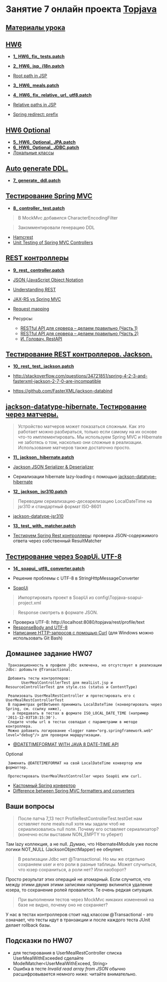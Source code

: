 # Занятие 7 онлайн проекта <a href="https://github.com/JavaWebinar/topjava05">Topjava</a>

## <a href="https://drive.google.com/open?id=0B9Ye2auQ_NsFfjVnUVhINEg0d09Nb3JsY2ZZZmpsSWp3bzdHMkpKMmtPTlpjckxyVzg0SWc">Материалы урока</a>

## <a href="https://drive.google.com/open?id=0B9Ye2auQ_NsFbUhMdTdESkpFekE">HW6</a>
-  **<a href="https://drive.google.com/open?id=0B9Ye2auQ_NsFeGtJWUpTem1LdDg">1_ HW6_ fix_ tests.patch</a>**
-  **<a href="https://drive.google.com/open?id=0B9Ye2auQ_NsFYmhlWDVxM0pwRHM">2_ HW6_ jsp_ i18n.patch</a>**
-  <a href="http://stackoverflow.com/questions/10327390/how-should-i-get-root-folder-path-in-jsp-page">Root path in JSP</a>

-  **<a href="https://drive.google.com/open?id=0B9Ye2auQ_NsFc1cwaXZ4ZV9zbjA">3_ HW6_ meals.patch</a>**
-  **<a href="https://drive.google.com/open?id=0B9Ye2auQ_NsFa2RIYVJLVzNrODQ">4_ HW6_ fix_ relative_ url_ utf8.patch</a>**
-  <a href="http://stackoverflow.com/questions/4764405/how-to-use-relative-paths-without-including-the-context-root-name">Relative paths in JSP</a>
-  <a href="http://docs.spring.io/spring/docs/3.2.x/spring-framework-reference/html/mvc.html#mvc-redirecting-redirect-prefix">Spring redirect: prefix</a>

## <a href="https://drive.google.com/open?id=0B9Ye2auQ_NsFaXViWkkwYkF0eW8">HW6 Optional</a>
-  **<a href="https://drive.google.com/open?id=0B9Ye2auQ_NsFRWdCZ2F6NmhySFU">5_ HW6_ Optional_ JPA.patch</a>**
-  **<a href="https://drive.google.com/open?id=0B9Ye2auQ_NsFUVV3SXhLazF2NEU">6_ HW6_ Optional_ JDBC.patch</a>**
-  <a href="http://easy-code.ru/lesson/local-anonymous-nested-classes-java">Локальные классы</a>

## <a href="https://drive.google.com/open?id=0B9Ye2auQ_NsFTEtkSldKUnE4VkE">Auto generate DDL.</a>
-  **<a href="https://drive.google.com/open?id=0B9Ye2auQ_NsFSGtvVVVtV002bWM">7_ generate_ ddl.patch</a>**

## <a href="https://drive.google.com/open?id=0B9Ye2auQ_NsFQXhBN1pqa3FyOUE">Тестирование Spring MVC</a>
-  **<a href="https://drive.google.com/open?id=0B9Ye2auQ_NsFYWRlSElBUk9PelU">8_ controller_ test.patch</a>**

> В MockMvc добавился CharacterEncodingFilter

> Закомментировали генерацию DDL 

-  <a href="http://hamcrest.org/JavaHamcrest/">Hamcrest</a>
-  <a href="http://www.petrikainulainen.net/programming/spring-framework/unit-testing-of-spring-mvc-controllers-normal-controllers/">Unit Testing of Spring MVC Controllers</a>

## <a href="https://drive.google.com/open?id=0B9Ye2auQ_NsFWE5oSmJFZGZBRlE">REST контроллеры</a>
-  **<a href="https://drive.google.com/open?id=0B9Ye2auQ_NsFWDFVdWJUT2p1Q1U">9_ rest_ controller.patch</a>**

-  <a href="https://ru.wikipedia.org/wiki/JSON">JSON (JavaScript Object Notation</a>
-  <a href="https://spring.io/understanding/rest">Understanding REST</a>
-  <a href="http://www.infoq.com/articles/springmvc_jsx-rs">JAX-RS vs Spring MVC</a>
-  <a href="http://docs.spring.io/spring/docs/current/spring-framework-reference/html/mvc.html#mvc-ann-requestmapping">Request mapping</a>
-  Ресурсы:
   - <a href="http://habrahabr.ru/post/144011/">RESTful API для сервера – делаем правильно (Часть 1)</a>
   - <a href="http://habrahabr.ru/post/144259/">RESTful API для сервера – делаем правильно (Часть 2)</a>
   - <a href="https://www.youtube.com/playlist?list=PLtDz82bWepMPLi_e9YbatLRpm0z4uOs_U">И. Головач. RestAPI</a>

## <a href="https://drive.google.com/open?id=0B9Ye2auQ_NsFQmNwOXJ6RFk4M1U">Тестирование REST контроллеров. Jackson.</a>
-  **<a href="https://drive.google.com/open?id=0B9Ye2auQ_NsFOW56X1ZFLWx0N2M">10_ rest_ test_ jackson.patch</a>**

-  http://stackoverflow.com/questions/34721851/spring-4-2-3-and-fasterxml-jackson-2-7-0-are-incompatible
-  https://github.com/FasterXML/jackson-databind

## <a href="https://drive.google.com/open?id=0B9Ye2auQ_NsFNWEyVGJIU2JMTFE">jackson-datatype-hibernate. Тестирование через матчеры.</a>
> Устройство матчеров может показаться сложным. Как это работает можно разбираться, только если самому на их основе что-то имплементировать. Мы используем Spring MVC и Hibernate не заботясь о том, насколько они сложные в реализации. Использование матчеров также достаточно просто.
    
-  **<a href="https://drive.google.com/open?id=0B9Ye2auQ_NsFb1dEWkhYNTQtRzg">11_ jackson_ hibernate.patch</a>**

-  <a href="https://www.sghill.net/how-do-i-write-a-jackson-json-serializer-deserializer.html">Jackson JSON Serializer & Deserializer</a>
-  Сериализации hibernate lazy-loading с помощью <a href="https://github.com/FasterXML/jackson-datatype-hibernate">jackson-datatype-hibernate</a>

-  **<a href="https://drive.google.com/open?id=0B9Ye2auQ_NsFZ2tZT3dkZUNjaEE">12_ jackson_ jsr310.patch</a>**
>  Переводим сериализацию-десеарелизацию LocalDateTime на jsr310 и стандартный формат ISO-8601
-  <a href="http://stackoverflow.com/questions/28802544/java-8-localdate-jackson-format#28803634">jackson-datatype-jsr310</a>

-  **<a href="https://drive.google.com/open?id=0B9Ye2auQ_NsFNnhCR2ZLYkNOd0k">13_ test_ with_ matcher.patch</a>**
-  <a href="http://habrahabr.ru/post/259055/">Тестируем Spring Rest контроллеры</a>: проверка JSON-содержимого ответа через собственный ResultMatcher

## <a href="https://drive.google.com/open?id=0B9Ye2auQ_NsFVXNmOUdBbUxxWVU">Тестирование через SoapUi. UTF-8</a>
-  **<a href="https://drive.google.com/open?id=0B9Ye2auQ_NsFUHQ0RHdtUUVQNDg">14_ soapui_ utf8_ converter.patch</a>**

- Решение проблемы с UTF-8 в StringHttpMessageConverter
-  <a href="http://www.soapui.org/">SoapUi</a>

>  Импортировать проект в SoapUi из config\Topjava-soapui-project.xml

>   Response смотреть в формате JSON.
   
-  Проверка UTF-8: http://localhost:8080/topjava/rest/profile/text
-  <a href="http://forum.spring.io/forum/spring-projects/web/74209-responsebody-and-utf-8">ResponseBody and UTF-8</a>
-  <a href="http://rus-linux.net/lib.php?name=/MyLDP/internet/curlrus.html">Написание HTTP-запросов с помощью Curl</a> 
(для Windows можно использовать Git Bash)

## Домашнее задание HW07

     Транзакционность в профиле jdbc включена, но отсутствует в реализации Jdbc: добавьте @Transactional.

     Добавить тесты контроллеров:
           UserMealControllerTest для mealList.jsp и ResourceControllerTest для style.css (status и ContentType)

     Реализовать UserMealRestController и протестировать его с UserMealRestControllerTest
     В параметрах getBetween принимать LocalDateTime (конвертировать через Spring, см. ссылку ниже), 
       а передавать в тестах в формате ISO_LOCAL_DATE_TIME (например '2011-12-03T10:15:30').
     Следите чтобы url в тестах совпадал с параметрами в методе контроллера.
     Можно добавить логирование <logger name="org.springframework.web" level="debug"/> для проверки маршрутизации.

-  <a href="http://blog.codeleak.pl/2014/06/spring-4-datetimeformat-with-java-8.html">@DATETIMEFORMAT WITH JAVA 8 DATE-TIME API</a>

Optional

     Заменить @DATETIMEFORMAT на свой LocalDateTime конвертор или форматтер.

     Протестировать UserMealRestController через SoapUi или curl.

-  <a href="http://docs.spring.io/spring/docs/current/spring-framework-reference/html/mvc.html#mvc-config-conversion">Кастомный Spring конвертор</a>
-  <a href="http://stackoverflow.com/questions/13048368/difference-between-spring-mvc-formatters-and-converters">Difference between Spring MVC formatters and converters</a>


## Ваши вопросы
> После патча 7_13 тест ProfileRestControllerTest.testGet нам оставляет поле meals:null хотя мы задали чтоб не сериализовались null поля.
  Почему его оставляет сериализатор? (конечно если выставим NON_EMPTY то уберет)

Там lazy коллекция, а не null. Думаю, что Hibernate4Module уже после логики NOT_NULL (JacksonObjectMapper) ее обнуляет.

> В реализации Jdbc нет @Transactional. Но мы же отдельно сохраняем user и его роли в разные таблицы. Может случиться, что юзер сохраниться, а роли нет? Или наоборот?

Просто результат этих операций не атомарный. Если случится, что между этими двумя этими записями например вклинится удаление юзера, то сохранение ролей провалится. Те очень редкая ситуация.

> При выполнении тестов через MockMvc никаких изменений на базе не видно, почему оно не сохраняет?

У нас в тестах контроллеров стоит над классом @Transactional - это означает, что тесты идут в транзакции и после каждого теста JUnit делает rollback базы.

## Подсказки по HW07
- для тестирования в UserMealRestController списка UserMealWithExceeded сделайте ModelMatcher&lt;UserMealWithExceed, String&gt;
- Ошибка в тесте _Invalid read array from JSON_ обычно расшифровывается немного ниже: читайте внимательно.
